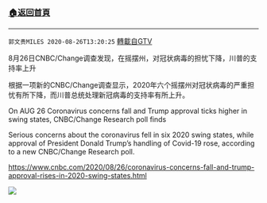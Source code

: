 ﻿###  [:house:返回首頁](https://github.com/ourhimalayas/txt)
---

`郭文贵MILES 2020-08-26T13:20:25` [轉載自GTV](https://gtv.org/web/#/UserInfo/5e596957357cc612d35a8044)

8月26日CNBC/Change调查发现，在摇摆州，对冠状病毒的担忧下降，川普的支持率上升

根据一项新的CNBC/Change调查显示，2020年六个摇摆州对冠状病毒的严重担忧有所下降，而川普总统处理新冠病毒的支持率有所上升。

On AUG 26 Coronavirus concerns fall and Trump approval ticks higher in swing states, CNBC/Change Research poll finds

Serious concerns about the coronavirus fell in six 2020 swing states, while approval of President Donald Trump’s handling of Covid-19 rose, according to a new CNBC/Change Research poll. 

https://www.cnbc.com/2020/08/26/coronavirus-concerns-fall-and-trump-approval-rises-in-2020-swing-states.html

![](https://filegroup.gtv.org/cdn-cgi/image/width=600/https://filegroup.gtv.org/group3/default/20200826/13/20/0/85161fb7490306799c7e1041575c565d.jpeg)
